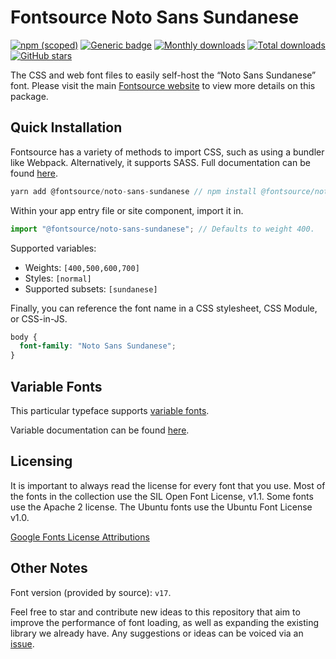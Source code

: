 # Fontsource Noto Sans Sundanese

[![npm (scoped)](https://img.shields.io/npm/v/@fontsource/noto-sans-sundanese?color=brightgreen)](https://www.npmjs.com/package/@fontsource/noto-sans-sundanese) [![Generic badge](https://img.shields.io/badge/fontsource-passing-brightgreen)](https://github.com/fontsource/fontsource) [![Monthly downloads](https://badgen.net/npm/dm/@fontsource/noto-sans-sundanese)](https://github.com/fontsource/fontsource) [![Total downloads](https://badgen.net/npm/dt/@fontsource/noto-sans-sundanese)](https://github.com/fontsource/fontsource) [![GitHub stars](https://img.shields.io/github/stars/fontsource/fontsource.svg?style=social&label=Star)](https://github.com/fontsource/fontsource/stargazers)

The CSS and web font files to easily self-host the “Noto Sans Sundanese” font. Please visit the main [Fontsource website](https://fontsource.org/fonts/noto-sans-sundanese) to view more details on this package.

## Quick Installation

Fontsource has a variety of methods to import CSS, such as using a bundler like Webpack. Alternatively, it supports SASS. Full documentation can be found [here](https://fontsource.org/docs/introduction).

```javascript
yarn add @fontsource/noto-sans-sundanese // npm install @fontsource/noto-sans-sundanese
```

Within your app entry file or site component, import it in.

```javascript
import "@fontsource/noto-sans-sundanese"; // Defaults to weight 400.
```

Supported variables:

- Weights: `[400,500,600,700]`
- Styles: `[normal]`
- Supported subsets: `[sundanese]`

Finally, you can reference the font name in a CSS stylesheet, CSS Module, or CSS-in-JS.

```css
body {
  font-family: "Noto Sans Sundanese";
}
```

## Variable Fonts

This particular typeface supports [variable fonts](https://developer.mozilla.org/en-US/docs/Web/CSS/CSS_Fonts/Variable_Fonts_Guide).

Variable documentation can be found [here](https://fontsource.org/docs/variable-fonts).

## Licensing

It is important to always read the license for every font that you use.
Most of the fonts in the collection use the SIL Open Font License, v1.1. Some fonts use the Apache 2 license. The Ubuntu fonts use the Ubuntu Font License v1.0.

[Google Fonts License Attributions](https://fonts.google.com/attribution)

## Other Notes

Font version (provided by source): `v17`.

Feel free to star and contribute new ideas to this repository that aim to improve the performance of font loading, as well as expanding the existing library we already have. Any suggestions or ideas can be voiced via an [issue](https://github.com/fontsource/fontsource/issues).
